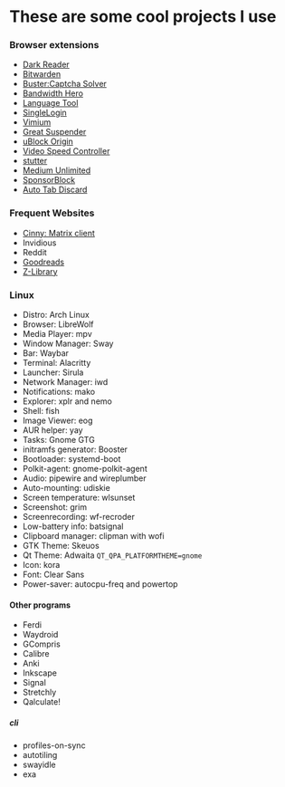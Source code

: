 # These are some cool projects I use

### Browser extensions
* [Dark Reader](https://github.com/darkreader/darkreader)
* [Bitwarden](https://bitwarden.com)
* [Buster:Captcha Solver](https://github.com/dessant/buster)
* [Bandwidth Hero](https://github.com/ayastreb/bandwidth-hero)
* [Language Tool](https://languagetool.org/premium)
* [SingleLogin](https://singlelogin.io)
* [Vimium](https://github.com/philc/vimium)
* [Great Suspender](https://github.com/greatsuspender/thegreatsuspender)
* [uBlock Origin](https://github.com/gorhill/uBlock/)
* [Video Speed Controller](https://github.com/igrigorik/videospeed)
* [stutter](https://github.com/jamestomasino/stutter#installation)
* [Medium Unlimited](https://github.com/manojVivek/medium-unlimited)
* [SponsorBlock](https://github.com/ajayyy/SponsorBlock)
* [Auto Tab Discard](https://github.com/wcoder/ZeroTab)

### Frequent Websites
* [Cinny: Matrix client](https://cinny.in)
* Invidious
* Reddit
* [Goodreads](https://goodreads.com)
* [Z-Library](https://z-lib.org/)

### Linux 
* Distro: Arch Linux
* Browser: LibreWolf
* Media Player: mpv
* Window Manager: Sway
* Bar: Waybar
* Terminal: Alacritty
* Launcher: Sirula
* Network Manager: iwd
* Notifications: mako
* Explorer: xplr and nemo
* Shell: fish
* Image Viewer: eog
* AUR helper: yay
* Tasks: Gnome GTG
* initramfs generator: Booster
* Bootloader: systemd-boot
* Polkit-agent: gnome-polkit-agent
* Audio: pipewire and wireplumber
* Auto-mounting: udiskie
* Screen temperature: wlsunset
* Screenshot: grim
* Screenrecording: wf-recroder
* Low-battery info: batsignal
* Clipboard manager: clipman with wofi
* GTK Theme: Skeuos
* Qt Theme: Adwaita `QT_QPA_PLATFORMTHEME=gnome`
* Icon: kora
* Font: Clear Sans
* Power-saver: autocpu-freq and powertop

#### Other programs

* Ferdi
* Waydroid
* GCompris
* Calibre
* Anki
* Inkscape
* Signal
* Stretchly
* Qalculate!

##### cli
* profiles-on-sync
* autotiling
* swayidle
* exa

